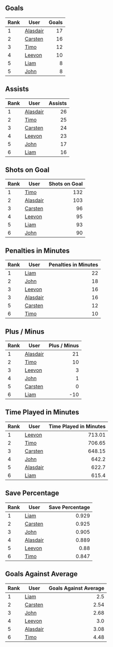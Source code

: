## Goals
| Rank | User | Goals |
| :--- | ---- | ---------: |
| 1 | [Alasdair](https://github.com/llevasseur/world-juniors-2022/blob/master/ROSTERS.md#Alasdair) |  17 |
| 2 | [Carsten](https://github.com/llevasseur/world-juniors-2022/blob/master/ROSTERS.md#Carsten) |  16 |
| 3 | [Timo](https://github.com/llevasseur/world-juniors-2022/blob/master/ROSTERS.md#Timo) |  12 |
| 4 | [Leevon](https://github.com/llevasseur/world-juniors-2022/blob/master/ROSTERS.md#Leevon) |  10 |
| 5 | [Liam](https://github.com/llevasseur/world-juniors-2022/blob/master/ROSTERS.md#Liam) |  8 |
| 5 | [John](https://github.com/llevasseur/world-juniors-2022/blob/master/ROSTERS.md#John) |  8 |
## Assists
| Rank | User | Assists |
| :--- | ---- | ---------: |
| 1 | [Alasdair](https://github.com/llevasseur/world-juniors-2022/blob/master/ROSTERS.md#Alasdair) |  26 |
| 2 | [Timo](https://github.com/llevasseur/world-juniors-2022/blob/master/ROSTERS.md#Timo) |  25 |
| 3 | [Carsten](https://github.com/llevasseur/world-juniors-2022/blob/master/ROSTERS.md#Carsten) |  24 |
| 4 | [Leevon](https://github.com/llevasseur/world-juniors-2022/blob/master/ROSTERS.md#Leevon) |  23 |
| 5 | [John](https://github.com/llevasseur/world-juniors-2022/blob/master/ROSTERS.md#John) |  17 |
| 6 | [Liam](https://github.com/llevasseur/world-juniors-2022/blob/master/ROSTERS.md#Liam) |  16 |
## Shots on Goal
| Rank | User | Shots on Goal |
| :--- | ---- | ---------: |
| 1 | [Timo](https://github.com/llevasseur/world-juniors-2022/blob/master/ROSTERS.md#Timo) |  132 |
| 2 | [Alasdair](https://github.com/llevasseur/world-juniors-2022/blob/master/ROSTERS.md#Alasdair) |  103 |
| 3 | [Carsten](https://github.com/llevasseur/world-juniors-2022/blob/master/ROSTERS.md#Carsten) |  96 |
| 4 | [Leevon](https://github.com/llevasseur/world-juniors-2022/blob/master/ROSTERS.md#Leevon) |  95 |
| 5 | [Liam](https://github.com/llevasseur/world-juniors-2022/blob/master/ROSTERS.md#Liam) |  93 |
| 6 | [John](https://github.com/llevasseur/world-juniors-2022/blob/master/ROSTERS.md#John) |  90 |
## Penalties in Minutes
| Rank | User | Penalties in Minutes |
| :--- | ---- | ---------: |
| 1 | [Liam](https://github.com/llevasseur/world-juniors-2022/blob/master/ROSTERS.md#Liam) |  22 |
| 2 | [John](https://github.com/llevasseur/world-juniors-2022/blob/master/ROSTERS.md#John) |  18 |
| 3 | [Leevon](https://github.com/llevasseur/world-juniors-2022/blob/master/ROSTERS.md#Leevon) |  16 |
| 3 | [Alasdair](https://github.com/llevasseur/world-juniors-2022/blob/master/ROSTERS.md#Alasdair) |  16 |
| 5 | [Carsten](https://github.com/llevasseur/world-juniors-2022/blob/master/ROSTERS.md#Carsten) |  12 |
| 6 | [Timo](https://github.com/llevasseur/world-juniors-2022/blob/master/ROSTERS.md#Timo) |  10 |
## Plus / Minus
| Rank | User | Plus / Minus |
| :--- | ---- | ---------: |
| 1 | [Alasdair](https://github.com/llevasseur/world-juniors-2022/blob/master/ROSTERS.md#Alasdair) |  21 |
| 2 | [Timo](https://github.com/llevasseur/world-juniors-2022/blob/master/ROSTERS.md#Timo) |  10 |
| 3 | [Leevon](https://github.com/llevasseur/world-juniors-2022/blob/master/ROSTERS.md#Leevon) |  3 |
| 4 | [John](https://github.com/llevasseur/world-juniors-2022/blob/master/ROSTERS.md#John) |  1 |
| 5 | [Carsten](https://github.com/llevasseur/world-juniors-2022/blob/master/ROSTERS.md#Carsten) |  0 |
| 6 | [Liam](https://github.com/llevasseur/world-juniors-2022/blob/master/ROSTERS.md#Liam) |  -10 |
## Time Played in Minutes
| Rank | User | Time Played in Minutes |
| :--- | ---- | ---------: |
| 1 | [Leevon](https://github.com/llevasseur/world-juniors-2022/blob/master/ROSTERS.md#Leevon) |  713.01 |
| 2 | [Timo](https://github.com/llevasseur/world-juniors-2022/blob/master/ROSTERS.md#Timo) |  706.65 |
| 3 | [Carsten](https://github.com/llevasseur/world-juniors-2022/blob/master/ROSTERS.md#Carsten) |  648.15 |
| 4 | [John](https://github.com/llevasseur/world-juniors-2022/blob/master/ROSTERS.md#John) |  642.2 |
| 5 | [Alasdair](https://github.com/llevasseur/world-juniors-2022/blob/master/ROSTERS.md#Alasdair) |  622.7 |
| 6 | [Liam](https://github.com/llevasseur/world-juniors-2022/blob/master/ROSTERS.md#Liam) |  615.4 |
## Save Percentage
| Rank | User | Save Percentage |
| :--- | ---- | ---------: |
| 1 | [Liam](https://github.com/llevasseur/world-juniors-2022/blob/master/ROSTERS.md#Liam) |  0.929 |
| 2 | [Carsten](https://github.com/llevasseur/world-juniors-2022/blob/master/ROSTERS.md#Carsten) |  0.925 |
| 3 | [John](https://github.com/llevasseur/world-juniors-2022/blob/master/ROSTERS.md#John) |  0.905 |
| 4 | [Alasdair](https://github.com/llevasseur/world-juniors-2022/blob/master/ROSTERS.md#Alasdair) |  0.889 |
| 5 | [Leevon](https://github.com/llevasseur/world-juniors-2022/blob/master/ROSTERS.md#Leevon) |  0.88 |
| 6 | [Timo](https://github.com/llevasseur/world-juniors-2022/blob/master/ROSTERS.md#Timo) |  0.847 |
## Goals Against Average
| Rank | User | Goals Against Average |
| :--- | ---- | ---------: |
| 1 | [Liam](https://github.com/llevasseur/world-juniors-2022/blob/master/ROSTERS.md#Liam) |  2.5 |
| 2 | [Carsten](https://github.com/llevasseur/world-juniors-2022/blob/master/ROSTERS.md#Carsten) |  2.54 |
| 3 | [John](https://github.com/llevasseur/world-juniors-2022/blob/master/ROSTERS.md#John) |  2.68 |
| 4 | [Leevon](https://github.com/llevasseur/world-juniors-2022/blob/master/ROSTERS.md#Leevon) |  3.0 |
| 5 | [Alasdair](https://github.com/llevasseur/world-juniors-2022/blob/master/ROSTERS.md#Alasdair) |  3.08 |
| 6 | [Timo](https://github.com/llevasseur/world-juniors-2022/blob/master/ROSTERS.md#Timo) |  4.48 |
